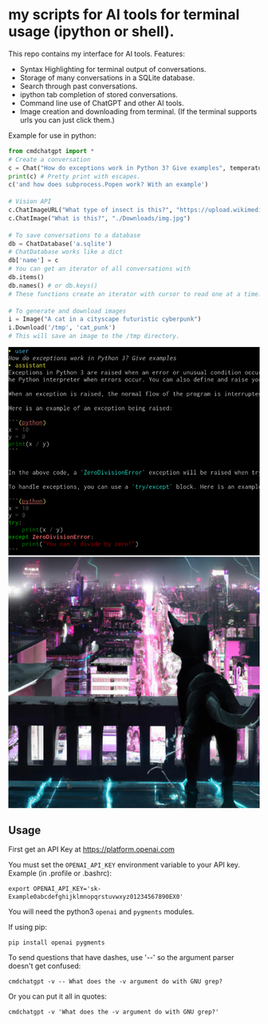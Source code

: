 # my scripts for AI tools for terminal usage (ipython or shell).

This repo contains my interface for AI tools. Features:

 - Syntax Highlighting for terminal output of conversations.
 - Storage of many conversations in a SQLite database.
 - Search through past conversations.
 - ipython tab completion of stored conversations.
 - Command line use of ChatGPT and other AI tools.
 - Image creation and downloading from terminal.
   (If the terminal supports urls you can just click them.)

Example for use in python:

```python
from cmdchatgpt import *
# Create a conversation
c = Chat("How do exceptions work in Python 3? Give examples", temperature=.5)
print(c) # Pretty print with escapes.
c('and how does subprocess.Popen work? With an example')

# Vision API
c.ChatImageURL("What type of insect is this?", "https://upload.wikimedia.org/wikipedia/commons/thumb/2/26/Papilio_machaon_Mitterbach_01.jpg/1920px-Papilio_machaon_Mitterbach_01.jpg")
c.ChatImage("What is this?", "./Downloads/img.jpg")

# To save conversations to a database
db = ChatDatabase('a.sqlite')
# ChatDatabase works like a dict
db['name'] = c
# You can get an iterator of all conversations with
db.items()
db.names() # or db.keys()
# These functions create an iterator with cursor to read one at a time.

# To generate and download images
i = Image("A cat in a cityscape futuristic cyberpunk")
i.Download('/tmp', 'cat_punk')
# This will save an image to the /tmp directory.
```

![Image of a conversation terminal output](https://github.com/function2/cmdchatgpt/raw/assets/screenshot_2023-10-27.png)
![AI generated image cat punk](https://github.com/function2/cmdchatgpt/raw/assets/cat_punk_openai_05_kdm6md6r.jpg)

## Usage

First get an API Key at https://platform.openai.com

You must set the `OPENAI_API_KEY` environment variable to your API key.
Example (in .profile or .bashrc):

```
export OPENAI_API_KEY='sk-Example0abcdefghijklmnopqrstuvwxyz01234567890EX0'
```

You will need the python3 `openai` and `pygments` modules.

If using pip:

```
pip install openai pygments
```

To send questions that have dashes, use '--' so the argument parser doesn't
get confused:

```
cmdchatgpt -v -- What does the -v argument do with GNU grep?
```

Or you can put it all in quotes:

```
cmdchatgpt -v 'What does the -v argument do with GNU grep?'
```
